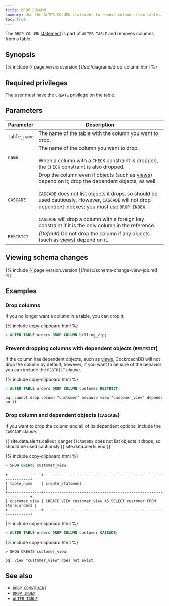 ```yaml
---
title: DROP COLUMN
summary: Use the ALTER COLUMN statement to remove columns from tables.
toc: true
---
```


The `DROP COLUMN` [statement](sql-statements.html) is part of `ALTER TABLE` and removes columns from a table.


## Synopsis

<section> {%  include {{  page.version.version  }}/sql/diagrams/drop_column.html %} </section>

## Required privileges

The user must have the `CREATE` [privilege](authorization.html#assign-privileges) on the table.

## Parameters

 Parameter | Description
-----------|-------------
 `table_name` | The name of the table with the column you want to drop.
 `name` | The name of the column you want to drop.<br><br>When a column with a `CHECK` constraint is dropped, the `CHECK` constraint is also dropped.
 `CASCADE` | Drop the column even if objects (such as [views](views.html)) depend on it; drop the dependent objects, as well.<br><br>`CASCADE` does not list objects it drops, so should be used cautiously. However, `CASCADE` will not drop dependent indexes; you must use [`DROP INDEX`](drop-index.html).<br><br>`CASCADE` will drop a column with a foreign key constraint if it is the only column in the reference.
 `RESTRICT` | *(Default)* Do not drop the column if any objects (such as [views](views.html)) depend on it.

## Viewing schema changes

{%  include {{  page.version.version  }}/misc/schema-change-view-job.md %}

## Examples

### Drop columns

If you no longer want a column in a table, you can drop it.

{%  include copy-clipboard.html %}
~~~ sql
> ALTER TABLE orders DROP COLUMN billing_zip;
~~~

### Prevent dropping columns with dependent objects (`RESTRICT`)

If the column has dependent objects, such as [views](views.html), CockroachDB will not drop the column by default; however, if you want to be sure of the behavior you can include the `RESTRICT` clause.

{%  include copy-clipboard.html %}
~~~ sql
> ALTER TABLE orders DROP COLUMN customer RESTRICT;
~~~
~~~
pq: cannot drop column "customer" because view "customer_view" depends on it
~~~

### Drop column and dependent objects (`CASCADE`)

If you want to drop the column and all of its dependent options, include the `CASCADE` clause.

{{ site.data.alerts.callout_danger }}<code>CASCADE</code> does not list objects it drops, so should be used cautiously.{{ site.data.alerts.end }}

{%  include copy-clipboard.html %}
~~~ sql
> SHOW CREATE customer_view;
~~~

~~~
+---------------+----------------------------------------------------------------+
| table_name    | create_statement                                               |
+---------------+----------------------------------------------------------------+
| customer_view | CREATE VIEW customer_view AS SELECT customer FROM store.orders |
+---------------+----------------------------------------------------------------+
~~~

{%  include copy-clipboard.html %}
~~~ sql
> ALTER TABLE orders DROP COLUMN customer CASCADE;
~~~

{%  include copy-clipboard.html %}
~~~
> SHOW CREATE customer_view;
~~~

~~~
pq: view "customer_view" does not exist
~~~

## See also

- [`DROP CONSTRAINT`](drop-constraint.html)
- [`DROP INDEX`](drop-index.html)
- [`ALTER TABLE`](alter-table.html)
